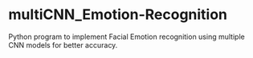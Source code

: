 # multiCNN_Emotion-Recognition
Python program to implement Facial Emotion recognition using multiple CNN models for better accuracy.
